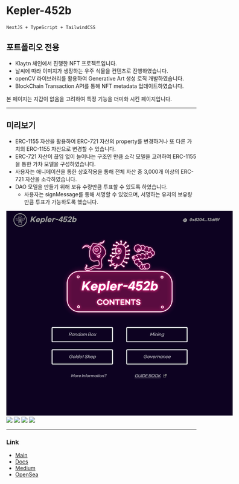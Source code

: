 # Kepler-452b

    NextJS + TypeScript + TailwindCSS

## 포트폴리오 전용

- Klaytn 체인에서 진행한 NFT 프로젝트입니다.
- 날씨에 따라 이미지가 생장하는 우주 식물을 컨텐츠로 진행하였습니다.
- openCV 라이브러리를 활용하여 Generative Art 생성 로직 개발하였습니다.
- BlockChain Transaction API를 통해 NFT metadata 업데이트하였습니다.

본 페이지는 지갑이 없음을 고려하여 특정 기능을 더미화 시킨 페이지입니다.

---

## 미리보기

- ERC-1155 자산을 활용하여 ERC-721 자산의 property를 변경하거나 또 다른 가치의 ERC-1155 자산으로 변경할 수 있습니다.
- ERC-721 자산이 끊임 없이 늘어나는 구조인 만큼 소각 모델을 고려하여 ERC-1155을 통한 가챠 모델을 구성하였습니다.
- 사용자는 애니메이션을 통한 상호작용을 통해 전체 자산 중 3,000개 이상의 ERC-721 자산을 소각하였습니다.
- DAO 모델을 만들기 위해 보유 수량만큼 투표할 수 있도록 하였습니다.
  - 사용자는 signMessage를 통해 서명할 수 있었으며, 서명하는 유저의 보유량만큼 투표가 가능하도록 했습니다.

<img src="./public/preview/main.png" style="max-width: 600px;" />

<img src="./public/preview/random.gif" style="max-width: 600px;" />

<img src="./public/preview/mining.gif" style="max-width: 600px;" />

<img src="./public/preview/trade.gif" style="max-width: 600px;" />

<img src="./public/preview/governance.gif" style="max-width: 600px;" />

---

### Link

- [Main](https://kepler.wontae.net)
- [Docs](https://docs.kepler.wontae.net/)
- [Medium](https://medium.com/@Kepler-452b)
- [OpenSea](https://opensea.io/collection/kepler-452b-official)
